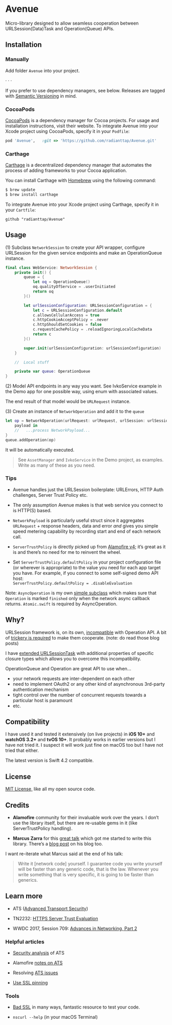 # Avenue

Micro-library designed to allow seamless cooperation between URLSession(Data)Task and Operation(Queue) APIs.

## Installation

### Manually

Add folder `Avenue` into your project.

· · ·

If you prefer to use dependency managers, see below. 
Releases are tagged with [Semantic Versioning](https://semver.org) in mind.

### CocoaPods

[CocoaPods](https://cocoapods.org) is a dependency manager for Cocoa projects. For usage and installation instructions, visit their website. To integrate Avenue into your Xcode project using CocoaPods, specify it in your `Podfile`:

```ruby
pod 'Avenue', 	:git => 'https://github.com/radianttap/Avenue.git'
```

### Carthage

[Carthage](https://github.com/Carthage/Carthage) is a decentralized dependency manager that automates the process of adding frameworks to your Cocoa application.

You can install Carthage with [Homebrew](http://brew.sh/) using the following command:

```bash
$ brew update
$ brew install carthage
```

To integrate Avenue into your Xcode project using Carthage, specify it in your `Cartfile`:

```ogdl
github "radianttap/Avenue"
```

## Usage

(1) Subclass `NetworkSession` to create your API wrapper, configure URLSession for the given service endpoints and make an OperationQueue instance. 

```swift
final class WebService: NetworkSession {
	private init() {
		queue = {
			let oq = OperationQueue()
			oq.qualityOfService = .userInitiated
			return oq
		}()

		let urlSessionConfiguration: URLSessionConfiguration = {
			let c = URLSessionConfiguration.default
			c.allowsCellularAccess = true
			c.httpCookieAcceptPolicy = .never
			c.httpShouldSetCookies = false
			c.requestCachePolicy = .reloadIgnoringLocalCacheData
			return c
		}()

		super.init(urlSessionConfiguration: urlSessionConfiguration)
	}

	//	Local stuff

	private var queue: OperationQueue
}
```

(2) Model API endpoints in any way you want. See IvkoService example in the Demo app for one possible way, using enum with associated values.

The end result of that model would be `URLRequest` instance.

(3) Create an instance of `NetworkOperation` and add it to the `queue`

```swift
let op = NetworkOperation(urlRequest: urlRequest, urlSession: urlSession) {
	payload in
	//   ...process NetworkPayload...
}
queue.addOperation(op)
```

It will be automatically executed.

> See `AssetManager` and `IvkoService` in the Demo project, as examples. Write as many of these as you need.

### Tips

* Avenue handles just the URLSession boilerplate: URLErrors, HTTP Auth challenges, Server Trust Policy etc. 

* The only assumption Avenue makes is that web service you connect to is HTTP(S) based. 

* `NetworkPayload` is particularly useful struct since it aggregates `URLRequest` + response headers, data and error _and_ gives you simple speed metering capability by recording start and end of each network call.

* `ServerTrustPolicy` is directly picked up from [Alamofire v4](https://github.com/Alamofire/Alamofire/tree/4.8.1); it’s great as it is and there’s no need for me to reinvent the wheel.

* Set `ServerTrustPolicy.defaultPolicy` in your project configuration file (or wherever is appropriate) to the value you need for each app target you have. For example, if you connect to some self-signed demo API host:\
`ServerTrustPolicy.defaultPolicy = .disableEvaluation`

Note: `AsyncOperation` is my own [simple subclass](https://github.com/radianttap/Swift-Essentials/blob/master/Operation/AsyncOperation.swift) which makes sure that `Operation` is marked `finished` only when the network async callback returns. `Atomic.swift` is required by AsyncOperation.

## Why?

URLSession framework is, on its own, [incompatible](http://aplus.rs/2017/thoughts-on-urlsession/) with Operation API. A bit of [trickery is required](http://aplus.rs/2017/urlsession-in-operation/) to make them cooperate.
(note: do read those blog posts)

I have [extended URLSessionTask](https://github.com/radianttap/Avenue/blob/master/Avenue/NetworkTask.swift) with additional properties of specific closure types which allows you to overcome this incompatibility. 

OperationQueue and Operation are great API to use when...

* your network requests are inter-dependent on each other
* need to implement OAuth2 or any other kind of asynchronous 3rd-party authentication mechanism
* tight control over the number of concurrent requests towards a particular host is paramount
* etc.

## Compatibility

I have used it and tested it extensively (on live projects) in **iOS 10+** and **watchOS 3.2+** and **tvOS 10+**. It probably works in earlier versions but I have not tried it. I suspect it will work just fine on macOS too but I have not tried that either.

The latest version is Swift 4.2 compatible.

## License

[MIT License,](https://github.com/radianttap/Avenue/blob/v2/LICENSE) like all my open source code.

## Credits

* **Alamofire** community for their invaluable work over the years. I don’t use the library itself, but there are re-usable gems in it (like ServerTrustPolicy handling).

* **Marcus Zarra** for this [great talk](https://academy.realm.io/posts/slug-marcus-zarra-exploring-mvcn-swift/) which got me started to write this library. There’s a [blog post](http://www.cimgf.com/2016/01/28/a-modern-network-operation/) on his blog too.

I want re-iterate what Marcus said at the end of his talk:

> Write it [network code] yourself. I guarantee code you write yourself will be faster than any generic code, that is the law. Whenever you write something that is very specific, it is going to be faster than generics.

## Learn more

* ATS ([Advanced Transport Security](https://developer.apple.com/library/content/documentation/General/Reference/InfoPlistKeyReference/Articles/CocoaKeys.html#//apple_ref/doc/uid/TP40009251-SW33))

* TN2232: [HTTPS Server Trust Evaluation](https://developer.apple.com/library/content/technotes/tn2232/)

* WWDC 2017, Session 709: [Advances in Networking, Part 2](http://developer.apple.com/videos/play/wwdc2017/709)

### Helpful articles

* [Security analysis](https://www.nowsecure.com/blog/2017/08/31/security-analysts-guide-nsapptransportsecurity-nsallowsarbitraryloads-app-transport-security-ats-exceptions/) of ATS

* Alamofire [notes on ATS](https://github.com/Alamofire/Alamofire#app-transport-security)
* Resolving [ATS issues](https://github.com/Alamofire/Alamofire/issues/876)

* [Use SSL pinning](https://infinum.co/the-capsized-eight/how-to-make-your-ios-apps-more-secure-with-ssl-pinning)

### Tools

* [Bad SSL](https://badssl.com) in many ways, fantastic resource to test your code.

* `nscurl --help` (in your macOS Terminal)
